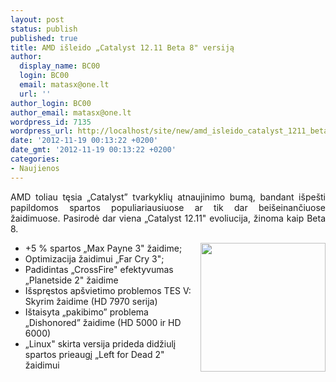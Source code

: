 ```yaml
---
layout: post
status: publish
published: true
title: AMD išleido „Catalyst 12.11 Beta 8" versiją
author:
  display_name: BC00
  login: BC00
  email: matasx@one.lt
  url: ''
author_login: BC00
author_email: matasx@one.lt
wordpress_id: 7135
wordpress_url: http://localhost/site/new/amd_isleido_catalyst_1211_beta_8_versija/
date: '2012-11-19 00:13:22 +0200'
date_gmt: '2012-11-19 00:13:22 +0200'
categories:
- Naujienos
---
```

<p style="text-align: justify;">
	AMD toliau tęsia &bdquo;Catalyst&rdquo; tvarkyklių atnaujinimo bumą, bandant i&scaron;pe&scaron;ti papildomos spartos populiariausiuose ar tik dar bei&scaron;einančiuose žaidimuose. Pasirodė dar viena &bdquo;Catalyst 12.11&quot; evoliucija, žinoma kaip Beta 8.</p>
<p style="text-align: justify;">
	<img alt="" src="http://technews.lt/userfiles/catalystsoftware.jpg" style="width: 200px; height: 206px; float: right;" /></p>
<ul>
<li>
		+5 % spartos &bdquo;Max Payne 3&quot; žaidime;</li>
<li>
		Optimizacija žaidimui &bdquo;Far Cry 3&quot;;</li>
<li>
		Padidintas &bdquo;CrossFire&quot; efektyvumas &bdquo;Planetside 2&quot; žaidime</li>
<li>
		I&scaron;spręstos ap&scaron;vietimo problemos TES V: Skyrim žaidime (HD 7970 serija)</li>
<li>
		I&scaron;taisyta &bdquo;pakibimo&rdquo; problema &bdquo;Dishonored&rdquo; žaidime (HD 5000 ir HD 6000)</li>
<li>
		&bdquo;Linux&quot; skirta versija prideda didžiulį spartos prieaugį &bdquo;Left for Dead 2&quot; žaidimui</li>
</ul>
